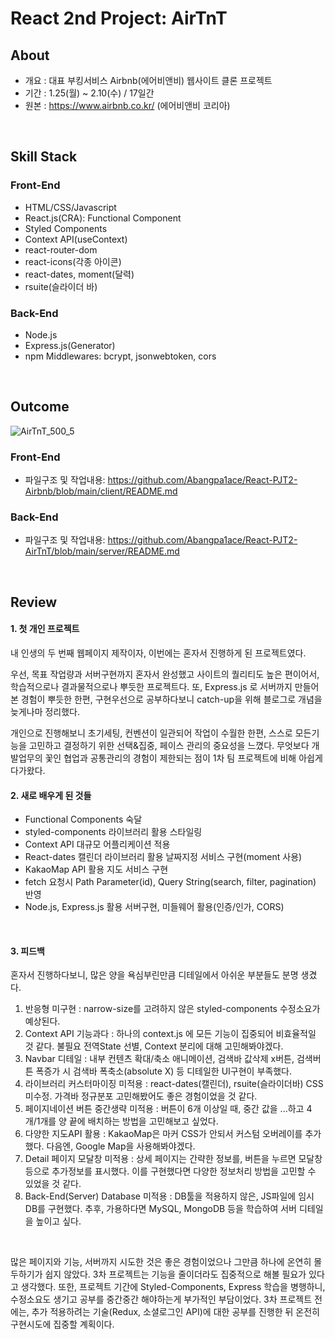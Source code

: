 # React 2nd Project: AirTnT

## About
- 개요 : 대표 부킹서비스 Airbnb(에어비앤비) 웹사이트 클론 프로젝트
- 기간 : 1.25(월) ~ 2.10(수) / 17일간
- 원본 : https://www.airbnb.co.kr/ (에어비앤비 코리아)
<br />

## Skill Stack
### Front-End
- HTML/CSS/Javascript
- React.js(CRA): Functional Component
- Styled Components
- Context API(useContext)
- react-router-dom
- react-icons(각종 아이콘)
- react-dates, moment(달력)
- rsuite(슬라이더 바)

### Back-End
- Node.js
- Express.js(Generator)
- npm Middlewares: bcrypt, jsonwebtoken, cors
<br />

## Outcome
![AirTnT_500_5](https://user-images.githubusercontent.com/67219914/109272810-bb4e7800-7854-11eb-87a0-a30a52507371.gif)

### Front-End
- 파일구조 및 작업내용: https://github.com/Abangpa1ace/React-PJT2-Airbnb/blob/main/client/README.md

### Back-End
- 파일구조 및 작업내용: https://github.com/Abangpa1ace/React-PJT2-AirTnT/blob/main/server/README.md
<br />

## Review
#### 1. 첫 개인 프로젝트
내 인생의 두 번째 웹페이지 제작이자, 이번에는 혼자서 진행하게 된 프로젝트였다. 

우선, 목표 작업량과 서버구현까지 혼자서 완성했고 사이트의 퀄리티도 높은 편이어서, 학습적으로나 결과물적으로나 뿌듯한 프로젝트다.
또, Express.js 로 서버까지 만들어본 경험이 뿌듯한 한편, 구현우선으로 공부하다보니 catch-up을 위해 블로그로 개념을 늦게나마 정리했다.

개인으로 진행해보니 초기세팅, 컨벤션이 일관되어 작업이 수월한 한편, 스스로 모든기능을 고민하고 결정하기 위한 선택&집중, 페이스 관리의 중요성을 느꼈다.
무엇보다 개발업무의 꽃인 협업과 공통관리의 경험이 제한되는 점이 1차 팀 프로젝트에 비해 아쉽게 다가왔다.
<br />

#### 2. 새로 배우게 된 것들
- Functional Components 숙달 
- styled-components 라이브러리 활용 스타일링
- Context API 대규모 어플리케이션 적용 
- React-dates 캘린더 라이브러리 활용 날짜지정 서비스 구현(moment 사용)
- KakaoMap API 활용 지도 서비스 구현 
- fetch 요청시 Path Parameter(id), Query String(search, filter, pagination) 반영
- Node.js, Express.js 활용 서버구현, 미들웨어 활용(인증/인가, CORS) 
<br />

#### 3. 피드백
혼자서 진행하다보니, 많은 양을 욕심부린만큼 디테일에서 아쉬운 부분들도 분명 생겼다.
1) 반응형 미구현 : narrow-size를 고려하지 않은 styled-components 수정소요가 예상된다.
2) Context API 기능과다 : 하나의 context.js 에 모든 기능이 집중되어 비효율적일 것 같다. 불필요 전역State 선별, Context 분리에 대해 고민해봐야겠다.
3) Navbar 디테일 : 내부 컨텐츠 확대/축소 애니메이션, 검색바 값삭제 x버튼, 검색버튼 폭증가 시 검색바 폭축소(absolute X) 등 디테일한 UI구현이 부족했다.
4) 라이브러리 커스터마이징 미적용 : react-dates(캘린더), rsuite(슬라이더바) CSS 미수정. 가격바 정규분포 고민해봤어도 좋은 경험이었을 것 같다.
5) 페이지네이션 버튼 중간생략 미적용 : 버튼이 6개 이상일 때, 중간 값을 ...하고 4개/1개를 양 끝에 배치하는 방법을 고민해보고 싶었다.
6) 다양한 지도API 활용 : KakaoMap은 마커 CSS가 안되서 커스텀 오버레이를 추가했다. 다음엔, Google Map을 사용해봐야겠다.
7) Detail 페이지 모달창 미적용 : 상세 페이지는 간략한 정보를, 버튼을 누르면 모달창 등으로 추가정보를 표시했다. 이를 구현했다면 다양한 정보처리 방법을 고민할 수 있었을 것 같다.
8) Back-End(Server) Database 미적용 : DB툴을 적용하지 않은, JS파일에 임시DB를 구현했다. 추후, 가용하다면 MySQL, MongoDB 등을 학습하여 서버 디테일을 높이고 싶다.
<br />

많은 페이지와 기능, 서버까지 시도한 것은 좋은 경험이었으나 그만큼 하나에 온연히 몰두하기가 쉽지 않았다. 3차 프로젝트는 기능을 줄이더라도 집중적으로 해볼 필요가 있다고 생각했다.
또한, 프로젝트 기간에 Styled-Components, Express 학습을 병행하니, 수정소요도 생기고 공부를 중간중간 해야하는게 부가적인 부담이었다.
3차 프로젝트 전에는, 추가 적용하려는 기술(Redux, 소셜로그인 API)에 대한 공부를 진행한 뒤 온전히 구현시도에 집중할 계획이다.

